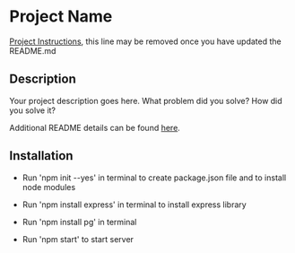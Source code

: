 # Project Name

[Project Instructions](./INSTRUCTIONS.md), this line may be removed once you have updated the README.md

## Description

Your project description goes here. What problem did you solve? How did you solve it?

Additional README details can be found [here](https://github.com/PrimeAcademy/readme-template/blob/master/README.md).



## Installation

- Run 'npm init --yes' in terminal to create package.json file and to install node modules
- Run 'npm install express' in terminal to install express library
- Run 'npm install pg' in terminal

- Run 'npm start' to start server